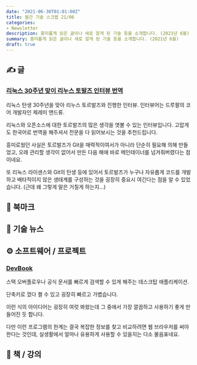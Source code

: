 ```yaml
---
date: "2021-06-30T01:01:00Z"
title: 월간 기술 스크랩 21/06
categories:
- Newsletter
description: 흥미롭게 읽은 글이나 새로 알게 된 기술 등을 소개합니다. (2021년 6월)
summary: 흥미롭게 읽은 글이나 새로 알게 된 기술 등을 소개합니다. (2021년 6월)
draft: true
---
```


## ✍️ 글

### [리눅스 30주년 맞이 리누스 토발즈 인터뷰 번역](https://sjp38.github.io/ko/post/torvalds_interview_for_30th_anniversary_of_linux_kernel_part1/)

리눅스 탄생 30주년을 맞아 리누스 토르발즈와 진행한 인터뷰. 인터뷰어는 드루팔의 코어 개발자인 제레미 앤드류.

리눅스와 오픈소스에 대한 토르발즈의 많은 생각을 엿볼 수 있는 인터뷰입니다.
고맙게도 한국어로 번역을 해주셔서 전문을 다 읽어보시는 것을 추천드립니다.

흥미로웠던 사실은 토르발즈가 Git을 매력적이여서가 아니라 단순히 필요해 의해 만들었고,
오래 관리할 생각이 없어서 만든 다음 해애 바로 메인테이너를 넘겨줘버렸다는 점이네요.

또 리눅스 라이센스와 Git의 탄생 등에 있어서
토르발즈가 누구나 자유롭게 코드를 개발하고 배타적이지 않은 생태계를 구성하는 것을 굉장히 중요시 여긴다는 점을 알 수 있었습니다. (근데 왜 그렇게 말은 거칠게 하는지...)

## 📌 북마크

## 📰 기술 뉴스

## ⚙️ 소프트웨어 / 프로젝트

### [DevBook](https://usedevbook.com/)

스택 오버플로우나 공식 문서를 빠르게 검색할 수 있게 해주는 데스크탑 애플리케이션.

단축키로 껐다 켤 수 있고 굉장히 빠르고 가볍습니다.

이런 식의 아이디어는 굉장히 여럿 봐왔는데 그 중에서 가장 깔끔하고 사용하기 좋게 만들어진 듯 합니다.

다만 이런 프로그램의 한계는 결국 복잡한 정보를 찾고 비교하려면 웹 브라우저를 써야한다는 것인데,
실생활에서 얼마나 유용하게 사용할 수 있을지는 다소 물음표네요.

## 📙 책 / 강의